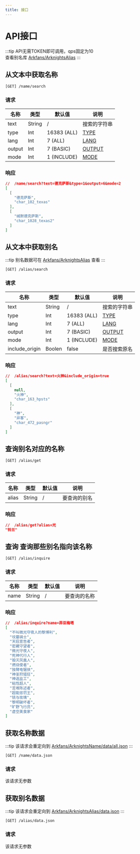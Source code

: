 ```yaml
---
title: 接口
---
```


<ClientOnly>

# API接口

:::tip
API无需TOKEN即可调用，qps固定为10  
查看别名库 [Arkfans/ArknightsAlias](https://github.com/Arkfans/ArknightsAlias/blob/main/table.md)
:::

## 从文本中获取名称

```
[GET] /name/search
```

### 请求

| 名称 | 类型 | 默认值 | 说明 
| ---  | --- | ----- | ---- |
| text | String | / | 搜索的字符串 |
| type | Int | 16383 (ALL) | [TYPE](./enum#type) |
| lang | Int | 7 (ALL) | [LANG](./enum#lang) |
| output | Int | 7 (BASIC) | [OUTPUT](./enum#output) |
| mode | Int | 1 (INCLUDE) | [MODE](./enum#mode) |

### 响应

```json
//  /name/search?text=德克萨斯&type=1&output=6&mode=2
[
  [
    "德克萨斯",
    "char_102_texas"
  ],
  [
    "缄默德克萨斯",
    "char_1028_texas2"
  ]
]
```

## 从文本中获取别名

:::tip
别名数据可在 [Arkfans/ArknightsAlias](https://github.com/Arkfans/ArknightsAlias) 查看
:::

```
[GET] /alias/search
```

### 请求

| 名称 | 类型 | 默认值 | 说明 |
| ---  | --- | ----- | ---- |
| text | String | / | 搜索的字符串 |
| type | Int | 16383 (ALL) | [TYPE](./enum#type) |
| lang | Int | 7 (ALL) | [LANG](./enum#lang) |
| output | Int | 7 (BASIC) | [OUTPUT](./enum#output) |
| mode | Int | 1 (INCLUDE) | [MODE](./enum#mode) |
| include_origin | Boolen | false | 是否搜索原名 |

### 响应

```json
//  /alias/search?text=火神&include_origin=true
[
  [
    null,
    "火神",
    "char_163_hpsts"
  ],
  [
    "神",
    "异客",
    "char_472_pasngr"
  ]
]
```

## 查询别名对应的名称

```
[GET] /alias/get
```

### 请求

| 名称 | 类型 | 默认值 | 说明 |
| ---  | --- | ----- | ---- |
| alias | String | / | 要查询的别名 |

### 响应

```json
//  /alias/get?alias=光
"铃兰"
```

## 查询 查询那些别名指向该名称

```
[GET] /alias/inquire
```

### 请求

| 名称 | 类型 | 默认值 | 说明 |
| ---  | --- | ----- | ---- |
| name | String | / | 要查询的名称 |

### 响应

```json
//  /alias/inquire?name=菲亚梅塔
[
  "不叫微光守夜人的黎博利",
  "坟墓骑士",
  "天启宣告者",
  "密藏守望者",
  "微光守夜人",
  "死神代行人",
  "毁灭凤凰人",
  "燃烧使者",
  "独臂电锯侠",
  "神圣狩猎狂",
  "神选监工",
  "粘性超人",
  "苦难陈述者",
  "超能惩罚王",
  "铳与玫瑰",
  "黎明破坏者",
  "旷野飞行员",
  "虚空美食家"
]
```

## 获取名称数据

:::tip
该请求会重定向到 [Arkfans/ArknightsName/data/all.json](https://raw.githubusercontent.com/Arkfans/ArknightsName/main/data/all.json)
:::

```
[GET] /name/data.json
```
### 请求

该请求无参数

## 获取别名数据

:::tip
该请求会重定向到 [Arkfans/ArknightsAlias/data.json](https://raw.githubusercontent.com/Arkfans/ArknightsAlias/main/data.json)
:::

```
[GET] /alias/data.json
```

### 请求

该请求无参数

</ClientOnly>

